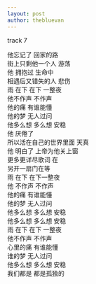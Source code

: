 ```yaml
---
layout: post
author: thebluevan
---
```

track 7

他忘记了 回家的路  
街上只剩他一个人 游荡  
他 拥抱过 生命中  
相遇后又错失的人 悲伤  
雨 在下 在下 一整夜  
他不作声 不作声  
他的痛 有谁能懂  
他的梦 无人过问  
他多么想 多么想 安稳  
他 厌倦了  
所以活在自己的世界里面 天真  
他 明白了 上帝为他关上窗  
更多更详尽歌词 在  
另开一扇门在等  
雨 在下 在下一整夜  
他 不作声 不作声  
他的痛 有谁能懂  
他的梦 无人过问  
他多么想 多么想 安稳  
他多么想 多么想 安稳  
雨 在下 在下 一整夜  
他不作声 不作声  
心里的痛 有谁能懂  
谁的梦 无人过问  
他多么想 多么想 安稳  
我们都是 都是孤独的  